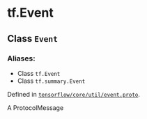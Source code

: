 <div itemscope itemtype="http://developers.google.com/ReferenceObject">
<meta itemprop="name" content="tf.Event" />
</div>

# tf.Event

## Class `Event`



### Aliases:

* Class `tf.Event`
* Class `tf.summary.Event`



Defined in [`tensorflow/core/util/event.proto`](https://www.tensorflow.org/code/tensorflow/core/util/event.proto).

A ProtocolMessage

